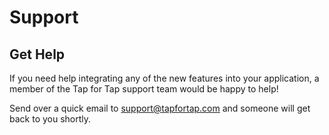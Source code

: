 # Support

## Get Help

If you need help integrating any of the new features into your application, a member of the Tap for Tap support team would be happy to help!


Send over a quick email to [support@tapfortap.com](mailto:support@tapfortap.com) and someone will get back to you shortly.
